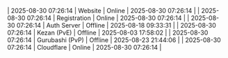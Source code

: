 | 2025-08-30 07:26:14 | Website | Online | 2025-08-30 07:26:14 |
| 2025-08-30 07:26:14 | Registration | Online | 2025-08-30 07:26:14 |
| 2025-08-30 07:26:14 | Auth Server | Offline | 2025-08-18 09:33:31 |
| 2025-08-30 07:26:14 | Kezan (PvE) | Offline | 2025-08-03 17:58:02 |
| 2025-08-30 07:26:14 | Gurubashi (PvP) | Offline | 2025-08-23 21:44:06 |
| 2025-08-30 07:26:14 | Cloudflare | Online | 2025-08-30 07:26:14 |
